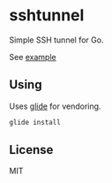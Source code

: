 # sshtunnel

Simple SSH tunnel for Go.

See [example](cmd/app)

## Using

Uses [glide](https://github.com/Masterminds/glide) for vendoring.

```sh
glide install
```

## License

MIT
